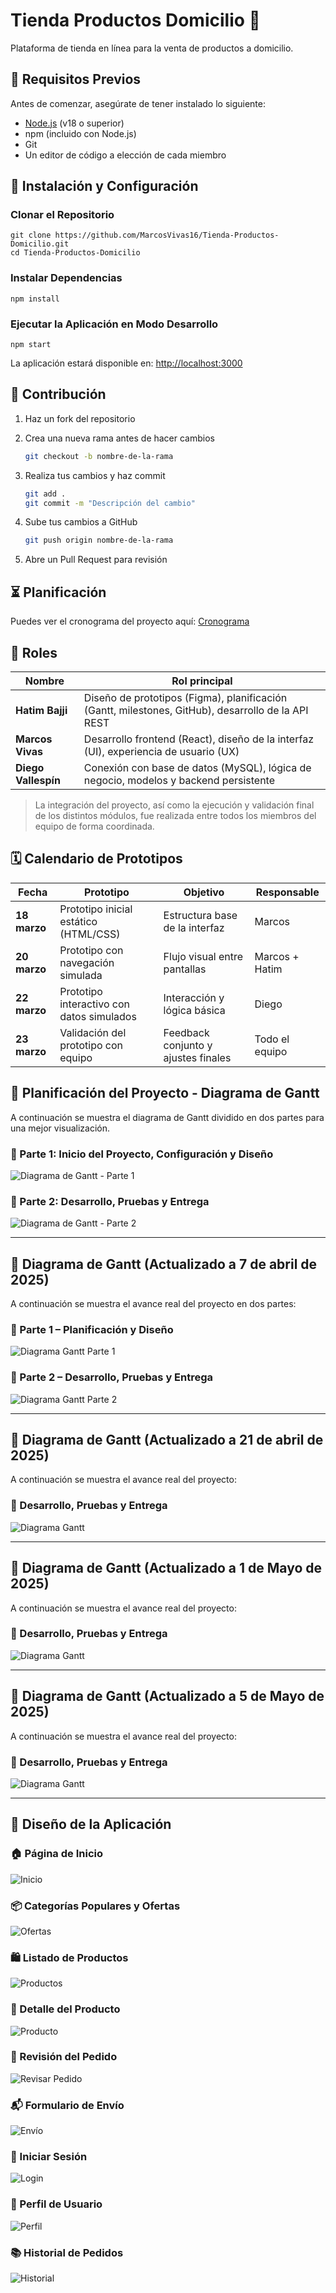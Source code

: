 # Tienda Productos Domicilio 🛒

Plataforma de tienda en línea para la venta de productos a domicilio.

## 🚀 Requisitos Previos

Antes de comenzar, asegúrate de tener instalado lo siguiente:

* [Node.js](https://nodejs.org/) (v18 o superior)
* npm (incluido con Node.js)
* Git
* Un editor de código a elección de cada miembro
  
## 🔧 Instalación y Configuración

### Clonar el Repositorio

    git clone https://github.com/MarcosVivas16/Tienda-Productos-Domicilio.git
    cd Tienda-Productos-Domicilio

### Instalar Dependencias

    npm install

### Ejecutar la Aplicación en Modo Desarrollo

    npm start

La aplicación estará disponible en: [http://localhost:3000](http://localhost:3000)

## 🤝 Contribución

1. Haz un fork del repositorio

2. Crea una nueva rama antes de hacer cambios
    ```bash 
    git checkout -b nombre-de-la-rama
3. Realiza tus cambios y haz commit
    ```bash
    git add .
    git commit -m "Descripción del cambio"
4. Sube tus cambios a GitHub
    ```bash
    git push origin nombre-de-la-rama
5. Abre un Pull Request para revisión
  
## ⏳ Planificación

Puedes ver el cronograma del proyecto aquí: [Cronograma](/docs/cronograma.md)

## 👥 Roles

| Nombre             | Rol principal                                                                 |
|--------------------|-------------------------------------------------------------------------------|
| **Hatim Bajji**    | Diseño de prototipos (Figma), planificación (Gantt, milestones, GitHub), desarrollo de la API REST |
| **Marcos Vivas**   | Desarrollo frontend (React), diseño de la interfaz (UI), experiencia de usuario (UX) |
| **Diego Vallespín**| Conexión con base de datos (MySQL), lógica de negocio, modelos y backend persistente |

> La integración del proyecto, así como la ejecución y validación final de los distintos módulos, fue realizada entre todos los miembros del equipo de forma coordinada.

## 🗓️ Calendario de Prototipos
| Fecha         | Prototipo                                 | Objetivo                                   | Responsable     |
|---------------|-------------------------------------------|--------------------------------------------|-----------------|
| **18 marzo**  | Prototipo inicial estático (HTML/CSS)     | Estructura base de la interfaz             | Marcos           |
| **20 marzo**  | Prototipo con navegación simulada         | Flujo visual entre pantallas               | Marcos + Hatim  |
| **22 marzo**  | Prototipo interactivo con datos simulados | Interacción y lógica básica                | Diego  |
| **23 marzo**  | Validación del prototipo con equipo       | Feedback conjunto y ajustes finales        | Todo el equipo  |

## 📅 Planificación del Proyecto - Diagrama de Gantt

A continuación se muestra el diagrama de Gantt dividido en dos partes para una mejor visualización.

### **🔹 Parte 1: Inicio del Proyecto, Configuración y Diseño**
![Diagrama de Gantt - Parte 1](docs/planificacion/diagrama_gantt_1.png)

### **🔹 Parte 2: Desarrollo, Pruebas y Entrega**
![Diagrama de Gantt - Parte 2](docs/planificacion/diagrama_gantt_2.png)

---

## 📅 Diagrama de Gantt (Actualizado a 7 de abril de 2025)

A continuación se muestra el avance real del proyecto en dos partes:

### 🔹 Parte 1 – Planificación y Diseño
![Diagrama Gantt Parte 1](docs/planificacion/diagrama_gantt_actualizado_1.png)

### 🔹 Parte 2 – Desarrollo, Pruebas y Entrega
![Diagrama Gantt Parte 2](docs/planificacion/diagrama_gantt_actualizado_2.png)

---

## 📅 Diagrama de Gantt (Actualizado a 21 de abril de 2025)

A continuación se muestra el avance real del proyecto:
### 🔹 Desarrollo, Pruebas y Entrega
![Diagrama Gantt](docs/planificacion/diagrama_gantt_actualizado_21a.png)

---

## 📅 Diagrama de Gantt (Actualizado a 1 de Mayo de 2025)

A continuación se muestra el avance real del proyecto:
### 🔹 Desarrollo, Pruebas y Entrega
![Diagrama Gantt](docs/planificacion/diagrama_gantt_actualizado_1may.png)

---

## 📅 Diagrama de Gantt (Actualizado a 5 de Mayo de 2025)

A continuación se muestra el avance real del proyecto:
### 🔹 Desarrollo, Pruebas y Entrega
![Diagrama Gantt](docs/planificacion/diagrama_gantt_final.png)

---

## 📸 Diseño de la Aplicación

### 🏠 Página de Inicio
![Inicio](docs/diseño/inicio.png)

### 📦 Categorías Populares y Ofertas
![Ofertas](docs/diseño/categorias.png)

### 🛍️ Listado de Productos
![Productos](docs/diseño/listado.png)

### 📄 Detalle del Producto
![Producto](docs/diseño/producto.png)

### 🧾 Revisión del Pedido
![Revisar Pedido](docs/diseño/pedido.png)

### 📬 Formulario de Envío
![Envío](docs/diseño/envio.png)

### 🔐 Iniciar Sesión
![Login](docs/diseño/sesion.png)

### 🧍 Perfil de Usuario
![Perfil](docs/diseño/perfil.png)

### 📚 Historial de Pedidos
![Historial](docs/diseño/historial.png)


